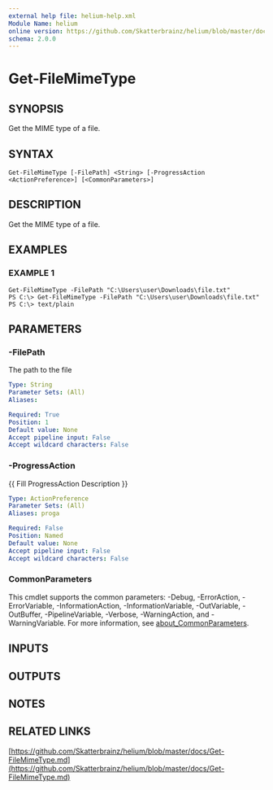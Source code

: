 ```yaml
---
external help file: helium-help.xml
Module Name: helium
online version: https://github.com/Skatterbrainz/helium/blob/master/docs/Get-FileMimeType.md
schema: 2.0.0
---
```


# Get-FileMimeType

## SYNOPSIS
Get the MIME type of a file.

## SYNTAX

```
Get-FileMimeType [-FilePath] <String> [-ProgressAction <ActionPreference>] [<CommonParameters>]
```

## DESCRIPTION
Get the MIME type of a file.

## EXAMPLES

### EXAMPLE 1
```
Get-FileMimeType -FilePath "C:\Users\user\Downloads\file.txt"
PS C:\> Get-FileMimeType -FilePath "C:\Users\user\Downloads\file.txt"
PS C:\> text/plain
```

## PARAMETERS

### -FilePath
The path to the file

```yaml
Type: String
Parameter Sets: (All)
Aliases:

Required: True
Position: 1
Default value: None
Accept pipeline input: False
Accept wildcard characters: False
```

### -ProgressAction
{{ Fill ProgressAction Description }}

```yaml
Type: ActionPreference
Parameter Sets: (All)
Aliases: proga

Required: False
Position: Named
Default value: None
Accept pipeline input: False
Accept wildcard characters: False
```

### CommonParameters
This cmdlet supports the common parameters: -Debug, -ErrorAction, -ErrorVariable, -InformationAction, -InformationVariable, -OutVariable, -OutBuffer, -PipelineVariable, -Verbose, -WarningAction, and -WarningVariable. For more information, see [about_CommonParameters](http://go.microsoft.com/fwlink/?LinkID=113216).

## INPUTS

## OUTPUTS

## NOTES

## RELATED LINKS

[https://github.com/Skatterbrainz/helium/blob/master/docs/Get-FileMimeType.md](https://github.com/Skatterbrainz/helium/blob/master/docs/Get-FileMimeType.md)

